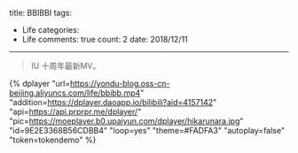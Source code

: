 title: BBIBBI
tags: 
  - Life
categories: 
  - Life
comments: true
count: 2
date: 2018/12/11
---
  > IU 十周年最新MV。

{% dplayer "url=https://yondu-blog.oss-cn-beijing.aliyuncs.com/life/bbibb.mp4" "addition=https://dplayer.daoapp.io/bilibili?aid=4157142" "api=https://api.prprpr.me/dplayer/" "pic=https://moeplayer.b0.upaiyun.com/dplayer/hikarunara.jpg" "id=9E2E3368B56CDBB4" "loop=yes" "theme=#FADFA3" "autoplay=false" "token=tokendemo" %}